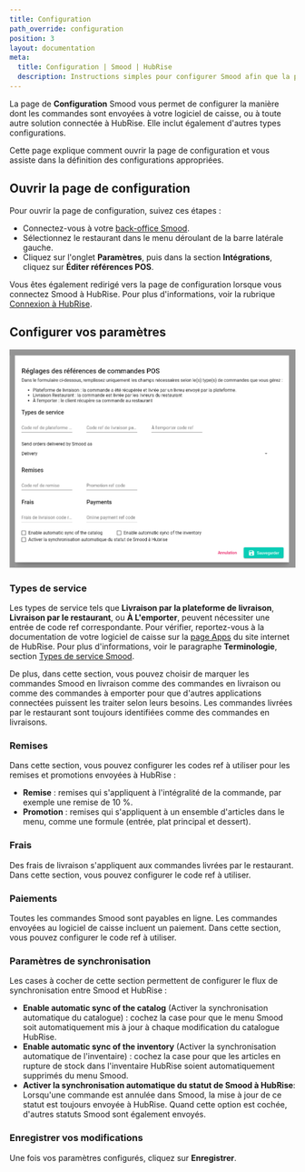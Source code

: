 ```yaml
---
title: Configuration
path_override: configuration
position: 3
layout: documentation
meta:
  title: Configuration | Smood | HubRise
  description: Instructions simples pour configurer Smood afin que la plateforme fonctionne parfaitement avec le logiciel de caisse ou d'autres applications connectées à HubRise.
---
```


La page de **Configuration** Smood vous permet de configurer la manière dont les commandes sont envoyées à votre logiciel de caisse, ou à toute autre solution connectée à HubRise. Elle inclut également d'autres types configurations.

Cette page explique comment ouvrir la page de configuration et vous assiste dans la définition des configurations appropriées.

## Ouvrir la page de configuration

Pour ouvrir la page de configuration, suivez ces étapes :

- Connectez-vous à votre [back-office Smood](https://manager.smood.ch/).
- Sélectionnez le restaurant dans le menu déroulant de la barre latérale gauche.
- Cliquez sur l'onglet **Paramètres**, puis dans la section **Intégrations**, cliquez sur **Éditer références POS**.

Vous êtes également redirigé vers la page de configuration lorsque vous connectez Smood à HubRise. Pour plus d'informations, voir la rubrique [Connexion à HubRise](/apps/smood/connexion-hubrise).

## Configurer vos paramètres

![Page de configuration Smood](./images/003-configuration.png)

### Types de service

Les types de service tels que **Livraison par la plateforme de livraison**, **Livraison par le restaurant**, ou **À L'emporter**, peuvent nécessiter une entrée de code ref correspondante. Pour vérifier, reportez-vous à la documentation de votre logiciel de caisse sur la [page Apps](/apps/) du site internet de HubRise. Pour plus d'informations, voir le paragraphe **Terminologie**, section [Types de service Smood](/apps/smood/terminologie/#types-de-service-smood).

De plus, dans cette section, vous pouvez choisir de marquer les commandes Smood en livraison comme des commandes en livraison ou comme des commandes à emporter pour que d'autres applications connectées puissent les traiter selon leurs besoins. Les commandes livrées par le restaurant sont toujours identifiées comme des commandes en livraisons.

### Remises

Dans cette section, vous pouvez configurer les codes ref à utiliser pour les remises et promotions envoyées à HubRise :

- **Remise** : remises qui s'appliquent à l'intégralité de la commande, par exemple une remise de 10 %.
- **Promotion** : remises qui s'appliquent à un ensemble d'articles dans le menu, comme une formule (entrée, plat principal et dessert).

### Frais

Des frais de livraison s'appliquent aux commandes livrées par le restaurant. Dans cette section, vous pouvez configurer le code ref à utiliser.

### Paiements

Toutes les commandes Smood sont payables en ligne. Les commandes envoyées au logiciel de caisse incluent un paiement. Dans cette section, vous pouvez configurer le code ref à utiliser.

### Paramètres de synchronisation

Les cases à cocher de cette section permettent de configurer le flux de synchronisation entre Smood et HubRise :

- **Enable automatic sync of the catalog** (Activer la synchronisation automatique du catalogue) : cochez la case pour que le menu Smood soit automatiquement mis à jour à chaque modification du catalogue HubRise.
- **Enable automatic sync of the inventory** (Activer la synchronisation automatique de l'inventaire) : cochez la case pour que les articles en rupture de stock dans l'inventaire HubRise soient automatiquement supprimés du menu Smood.
- **Activer la synchronisation automatique du statut de Smood à HubRise**: Lorsqu'une commande est annulée dans Smood, la mise à jour de ce statut est toujours envoyée à HubRise. Quand cette option est cochée, d'autres statuts Smood sont également envoyés.

### Enregistrer vos modifications

Une fois vos paramètres configurés, cliquez sur **Enregistrer**.
